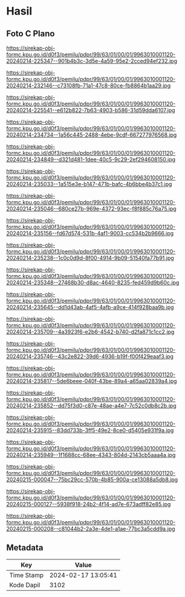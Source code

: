 # Hasil

## Foto C Plano

https://sirekap-obj-formc.kpu.go.id/d0f3/pemilu/pdpr/99/63/01/00/01/9963010001120-20240214-225347--901b4b3c-3d5e-4a59-95e2-2cced94ef232.jpg

https://sirekap-obj-formc.kpu.go.id/d0f3/pemilu/pdpr/99/63/01/00/01/9963010001120-20240214-232146--c73108fb-71a1-47c8-80ce-fb8864b1aa29.jpg

https://sirekap-obj-formc.kpu.go.id/d0f3/pemilu/pdpr/99/63/01/00/01/9963010001120-20240214-225541--e612b822-7b63-4903-b586-31d59dda6107.jpg

https://sirekap-obj-formc.kpu.go.id/d0f3/pemilu/pdpr/99/63/01/00/01/9963010001120-20240214-234734--1a56c445-2488-4ebe-9cdf-667277976568.jpg

https://sirekap-obj-formc.kpu.go.id/d0f3/pemilu/pdpr/99/63/01/00/01/9963010001120-20240214-234849--d321d481-1dee-40c5-9c29-2ef294608150.jpg

https://sirekap-obj-formc.kpu.go.id/d0f3/pemilu/pdpr/99/63/01/00/01/9963010001120-20240214-235033--1a515e3e-b147-471b-bafc-4b6bbe4b37c1.jpg

https://sirekap-obj-formc.kpu.go.id/d0f3/pemilu/pdpr/99/63/01/00/01/9963010001120-20240214-235046--680ce27b-969e-4372-93ec-f8f885c76a75.jpg

https://sirekap-obj-formc.kpu.go.id/d0f3/pemilu/pdpr/99/63/01/00/01/9963010001120-20240214-235156--fd67d574-531b-4af1-9003-cc534b2b9666.jpg

https://sirekap-obj-formc.kpu.go.id/d0f3/pemilu/pdpr/99/63/01/00/01/9963010001120-20240214-235238--1c0c0d9d-8f00-4914-9b09-51540fa77b91.jpg

https://sirekap-obj-formc.kpu.go.id/d0f3/pemilu/pdpr/99/63/01/00/01/9963010001120-20240214-235348--27468b30-d8ac-4640-8235-fed459d9b60c.jpg

https://sirekap-obj-formc.kpu.go.id/d0f3/pemilu/pdpr/99/63/01/00/01/9963010001120-20240214-235645--dd1d43ab-4af5-4afb-a9ce-414f928baa9b.jpg

https://sirekap-obj-formc.kpu.go.id/d0f3/pemilu/pdpr/99/63/01/00/01/9963010001120-20240214-235709--4a3923f6-e2b6-4542-b740-d2fa871c1cc2.jpg

https://sirekap-obj-formc.kpu.go.id/d0f3/pemilu/pdpr/99/63/01/00/01/9963010001120-20240214-235746--43c2e822-39d6-4936-b19f-f00f429eaaf3.jpg

https://sirekap-obj-formc.kpu.go.id/d0f3/pemilu/pdpr/99/63/01/00/01/9963010001120-20240214-235817--5de6beee-040f-43be-89a4-a65aa02839a4.jpg

https://sirekap-obj-formc.kpu.go.id/d0f3/pemilu/pdpr/99/63/01/00/01/9963010001120-20240214-235852--dd75f3d0-c87e-48ae-a4e7-7c52c0db8c2b.jpg

https://sirekap-obj-formc.kpu.go.id/d0f3/pemilu/pdpr/99/63/01/00/01/9963010001120-20240214-235915--83dd733b-3ff5-49e2-8ce0-d5405e931f9a.jpg

https://sirekap-obj-formc.kpu.go.id/d0f3/pemilu/pdpr/99/63/01/00/01/9963010001120-20240214-235949--1f1688cc-68ee-4343-804d-2143cb5aaa4a.jpg

https://sirekap-obj-formc.kpu.go.id/d0f3/pemilu/pdpr/99/63/01/00/01/9963010001120-20240215-000047--75bc29cc-570b-4b85-900a-ce13088a5db8.jpg

https://sirekap-obj-formc.kpu.go.id/d0f3/pemilu/pdpr/99/63/01/00/01/9963010001120-20240215-000127--5938f918-24b2-4f14-ad7e-673adff82e85.jpg

https://sirekap-obj-formc.kpu.go.id/d0f3/pemilu/pdpr/99/63/01/00/01/9963010001120-20240215-000208--c81044b2-2a3e-4de1-a1ae-77bc3a5cdd9a.jpg


## Metadata

| Key        | Value               |
| ---------- | ------------------- |
| Time Stamp | 2024-02-17 13:05:41 |
| Kode Dapil | 3102                |



